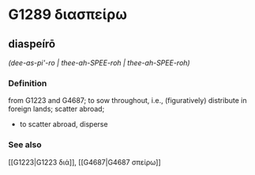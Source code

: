 # G1289 διασπείρω

## diaspeírō

_(dee-as-pi'-ro | thee-ah-SPEE-roh | thee-ah-SPEE-roh)_

### Definition

from G1223 and G4687; to sow throughout, i.e., (figuratively) distribute in foreign lands; scatter abroad; 

- to scatter abroad, disperse

### See also

[[G1223|G1223 διά]], [[G4687|G4687 σπείρω]]

